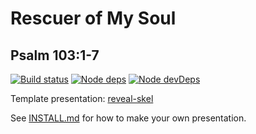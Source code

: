 # Rescuer of My Soul
## Psalm 103:1-7

[![Build status](https://travis-ci.org/sermons/rescue.svg)](https://travis-ci.org/sermons/rescue)
[![Node deps](https://david-dm.org/sermons/rescue.svg)](https://david-dm.org/sermons/rescue)
[![Node devDeps](https://david-dm.org/sermons/rescue/dev-status.svg)](https://david-dm.org/sermons/rescue?type=dev)

Template presentation: [reveal-skel](https://github.com/sermons/reveal-skel)

See [INSTALL.md](INSTALL.md)
for how to make your own presentation.
